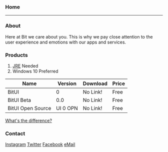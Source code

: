 ### Home
---

### About
Here at Bit we care about you. This is why we pay close attention to the user experience and emotions with our apps and services.

### Products
1. [JRE](https://java.com/en/) Needed
2. Windows 10 Preferred

|Name             |Version |Download|Price|
|-----------------|--------|--------|-----|
|BitUI            |0       |No Link!|Free |
|BitUI Beta       |0.0     |No Link!|Free |
|BitUI Open Source|UI 0 OPN|No Link!|Free |


[What's the difference?](https://bit-software-net.github.io/bit-software-net/Products)

### Contact
[Instagram](https://www.instagram.com/bit.software/?hl=en)
[Twitter](https://twitter.com/bit_oe)
[Facebook](https://www.facebook.com/Bitoe-101834711703481/)
[eMail](mailto:JaredGHolderRallo@gmail.com)
